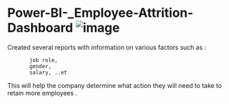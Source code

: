 # Power-BI-_Employee-Attrition-Dashboard  ![image](https://github.com/SurbhiPandey22/Power-BI-_Employee-Attrition-Dashboard/assets/116813963/92aed3a1-1ca5-4e39-9499-d05ae746be71)



Created several reports with information on various factors such as :


           job role,
           gender,
           salary, ..et

This will help the company determine what action they will need to take to retain more employees .
